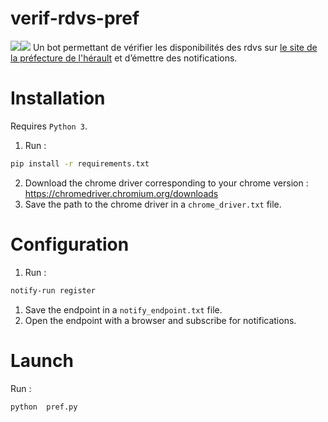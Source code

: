 # verif-rdvs-pref
![](https://image.flaticon.com/icons/png/128/120/120567.png)![](https://www.herault.gouv.fr/var/ide_site/storage/images/design/dans-l-herault/166055-37-fre-FR/dans-l-Herault.png)
Un bot permettant de vérifier les disponibilités des rdvs sur [le site de la préfecture de l'hérault](http://www.herault.gouv.fr/booking/create/15253/0) et d’émettre des notifications.


# Installation
Requires `Python 3`.
1. Run : 
```bash
pip install -r requirements.txt
```
2. Download the chrome driver corresponding to your chrome version : https://chromedriver.chromium.org/downloads
3. Save the path to the chrome driver in a `chrome_driver.txt` file.

# Configuration
1. Run :
```bash
notify-run register
```

1. Save the endpoint in a `notify_endpoint.txt` file.
2. Open the endpoint with a browser and subscribe for notifications.

# Launch 
Run :
```bash
python  pref.py
```